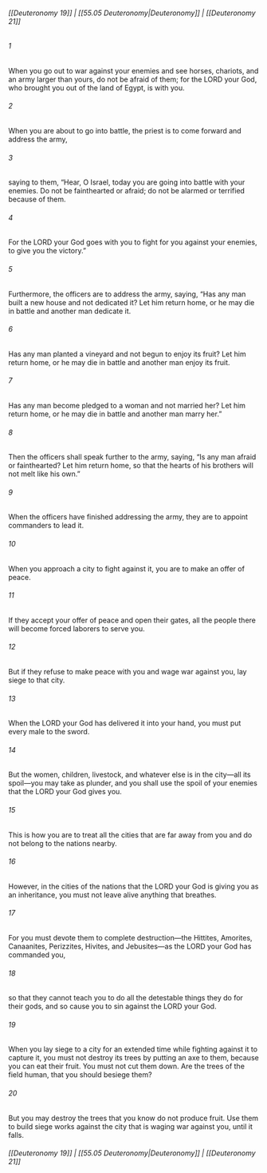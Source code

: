 
###### [[Deuteronomy 19]] | [[55.05 Deuteronomy|Deuteronomy]] | [[Deuteronomy 21]]

###### 1
When you go out to war against your enemies and see horses, chariots, and an army larger than yours, do not be afraid of them; for the LORD your God, who brought you out of the land of Egypt, is with you.
###### 2
When you are about to go into battle, the priest is to come forward and address the army,
###### 3
saying to them, “Hear, O Israel, today you are going into battle with your enemies. Do not be fainthearted or afraid; do not be alarmed or terrified because of them.
###### 4
For the LORD your God goes with you to fight for you against your enemies, to give you the victory.”
###### 5
Furthermore, the officers are to address the army, saying, “Has any man built a new house and not dedicated it? Let him return home, or he may die in battle and another man dedicate it.
###### 6
Has any man planted a vineyard and not begun to enjoy its fruit? Let him return home, or he may die in battle and another man enjoy its fruit.
###### 7
Has any man become pledged to a woman and not married her? Let him return home, or he may die in battle and another man marry her.”
###### 8
Then the officers shall speak further to the army, saying, “Is any man afraid or fainthearted? Let him return home, so that the hearts of his brothers will not melt like his own.”
###### 9
When the officers have finished addressing the army, they are to appoint commanders to lead it.
###### 10
When you approach a city to fight against it, you are to make an offer of peace.
###### 11
If they accept your offer of peace and open their gates, all the people there will become forced laborers to serve you.
###### 12
But if they refuse to make peace with you and wage war against you, lay siege to that city.
###### 13
When the LORD your God has delivered it into your hand, you must put every male to the sword.
###### 14
But the women, children, livestock, and whatever else is in the city—all its spoil—you may take as plunder, and you shall use the spoil of your enemies that the LORD your God gives you.
###### 15
This is how you are to treat all the cities that are far away from you and do not belong to the nations nearby.
###### 16
However, in the cities of the nations that the LORD your God is giving you as an inheritance, you must not leave alive anything that breathes.
###### 17
For you must devote them to complete destruction—the Hittites, Amorites, Canaanites, Perizzites, Hivites, and Jebusites—as the LORD your God has commanded you,
###### 18
so that they cannot teach you to do all the detestable things they do for their gods, and so cause you to sin against the LORD your God.
###### 19
When you lay siege to a city for an extended time while fighting against it to capture it, you must not destroy its trees by putting an axe to them, because you can eat their fruit. You must not cut them down. Are the trees of the field human, that you should besiege them?
###### 20
But you may destroy the trees that you know do not produce fruit. Use them to build siege works against the city that is waging war against you, until it falls.

###### [[Deuteronomy 19]] | [[55.05 Deuteronomy|Deuteronomy]] | [[Deuteronomy 21]]
